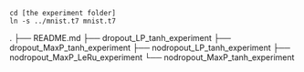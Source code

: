 ```
cd [the experiment folder]
ln -s ../mnist.t7 mnist.t7
```
.
├── README.md
├── dropout_LP_tanh_experiment
├── dropout_MaxP_tanh_experiment
├── nodropout_LP_tanh_experiment
├── nodropout_MaxP_LeRu_experiment
└── nodropout_MaxP_tanh_experiment

